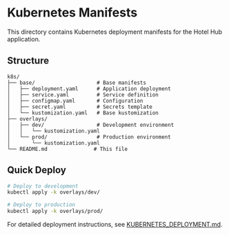 # Kubernetes Manifests

This directory contains Kubernetes deployment manifests for the Hotel Hub application.

## Structure

```
k8s/
├── base/                    # Base manifests
│   ├── deployment.yaml      # Application deployment
│   ├── service.yaml         # Service definition
│   ├── configmap.yaml       # Configuration
│   ├── secret.yaml          # Secrets template
│   └── kustomization.yaml   # Base kustomization
├── overlays/
│   ├── dev/                 # Development environment
│   │   └── kustomization.yaml
│   └── prod/                # Production environment
│       └── kustomization.yaml
└── README.md               # This file
```

## Quick Deploy

```bash
# Deploy to development
kubectl apply -k overlays/dev/

# Deploy to production  
kubectl apply -k overlays/prod/
```

For detailed deployment instructions, see [KUBERNETES_DEPLOYMENT.md](../KUBERNETES_DEPLOYMENT.md).